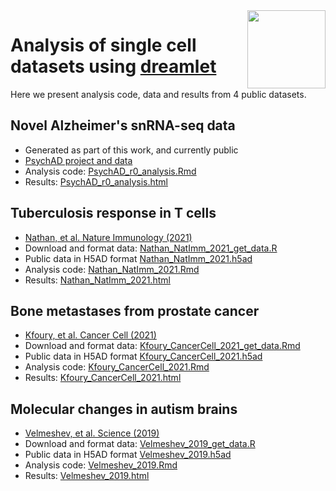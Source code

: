 
<img align="right" width="125" height="125" src="https://gabrielhoffman.github.io/dreamlet/logo.svg">


# Analysis of single cell datasets using [dreamlet](http://diseaseneurogenomics.github.io/dreamlet/)

Here we present analysis code, data and results from 4 public datasets.

## Novel Alzheimer's snRNA-seq data
- Generated as part of this work, and currently public
- [PsychAD project and data](https://www.synapse.org/PsychAD_public)
- Analysis code: [PsychAD\_r0\_analysis.Rmd](https://github.com/GabrielHoffman/dreamlet_analysis/blob/main/PsychAD_r0/PsychAD_r0_analysis.Rmd)
- Results: [PsychAD\_r0\_analysis.html](https://ghoffman-cdn.s3.us-east-2.amazonaws.com/dreamlet_analysis/PsychAD_r0_analysis.html)


## Tuberculosis response in T cells
- [Nathan, et al. Nature Immunology  (2021)](https://doi.org/10.1038/s41590-021-00933-1)
- Download and format data: [Nathan\_NatImm\_2021\_get\_data.R](https://github.com/GabrielHoffman/dreamlet_analysis/blob/main/Nathan_NatImm_2021/Nathan_NatImm_2021_get_data.R)
- Public data in H5AD format [Nathan\_NatImm\_2021.h5ad](https://ghoffman-cdn.s3.us-east-2.amazonaws.com/dreamlet_analysis/data/Nathan_NatImm_2021.h5ad)
- Analysis code: [Nathan\_NatImm\_2021.Rmd](https://github.com/GabrielHoffman/dreamlet_analysis/blob/main/Nathan_NatImm_2021/Nathan_NatImm_2021.Rmd)
- Results: [Nathan\_NatImm\_2021.html](https://ghoffman-cdn.s3.us-east-2.amazonaws.com/dreamlet_analysis/Nathan_NatImm_2021.html)


## Bone metastases from prostate cancer
- [Kfoury, et al. Cancer Cell (2021)](https://doi.org/10.1016/j.ccell.2021.09.005)
- Download and format data: [Kfoury\_CancerCell\_2021\_get\_data.Rmd](https://github.com/GabrielHoffman/dreamlet_analysis/blob/main/Kfoury_CancerCell_2021/Kfoury_CancerCell_2021_get_data.Rmd)
- Public data in H5AD format [Kfoury_CancerCell_2021.h5ad](https://ghoffman-cdn.s3.us-east-2.amazonaws.com/dreamlet_analysis/data/Kfoury_CancerCell_2021.h5ad)
- Analysis code: [Kfoury\_CancerCell\_2021.Rmd](https://github.com/GabrielHoffman/dreamlet_analysis/blob/main/Kfoury_CancerCell_2021/Kfoury_CancerCell_2021.Rmd)
- Results: [Kfoury\_CancerCell\_2021.html](https://ghoffman-cdn.s3.us-east-2.amazonaws.com/dreamlet_analysis/Kfoury_CancerCell_2021.html)


## Molecular changes in autism brains
- [Velmeshev, et al. Science (2019)](https://doi.org/10.1126/science.aav8130)
- Download and format data: [Velmeshev\_2019\_get\_data.R](https://github.com/GabrielHoffman/dreamlet_analysis/blob/main/Velmeshev_2019/Velmeshev_2019_get_data.R)
- Public data in H5AD format [Velmeshev\_2019.h5ad](https://ghoffman-cdn.s3.us-east-2.amazonaws.com/dreamlet_analysis/data/Velmeshev_2019.h5ad)
- Analysis code: [Velmeshev\_2019.Rmd](https://github.com/GabrielHoffman/dreamlet_analysis/blob/main/Velmeshev_2019/Velmeshev_2019.Rmd)
- Results: [Velmeshev\_2019.html](https://ghoffman-cdn.s3.us-east-2.amazonaws.com/dreamlet_analysis/Velmeshev_2019.html)